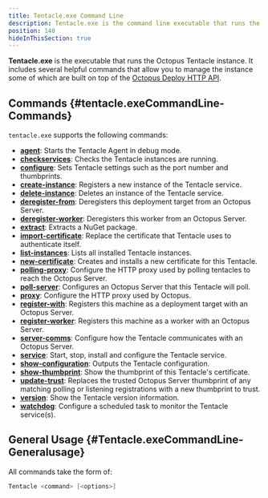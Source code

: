 ```yaml
---
title: Tentacle.exe Command Line
description: Tentacle.exe is the command line executable that runs the Octopus Tentacle instance.
position: 140
hideInThisSection: true
---
```


**Tentacle.exe** is the executable that runs the Octopus Tentacle instance. It includes several helpful commands that allow you to manage the instance some of which are built on top of the [Octopus Deploy HTTP API](/docs/octopus-rest-api/index.md).

## Commands {#tentacle.exeCommandLine-Commands}

`tentacle.exe` supports the following commands:

- **[agent](/docs\octopus-rest-api/tentacle.exe-command-line/agent.md)**:  Starts the Tentacle Agent in debug mode.
- **[checkservices](/docs\octopus-rest-api/tentacle.exe-command-line/checkservices.md)**:  Checks the Tentacle instances are running.
- **[configure](/docs\octopus-rest-api/tentacle.exe-command-line/configure.md)**:  Sets Tentacle settings such as the port number and thumbprints.
- **[create-instance](/docs\octopus-rest-api/tentacle.exe-command-line/create-instance.md)**:  Registers a new instance of the Tentacle service.
- **[delete-instance](/docs\octopus-rest-api/tentacle.exe-command-line/delete-instance.md)**:  Deletes an instance of the Tentacle service.
- **[deregister-from](/docs\octopus-rest-api/tentacle.exe-command-line/deregister-from.md)**:  Deregisters this deployment target from an Octopus Server.
- **[deregister-worker](/docs\octopus-rest-api/tentacle.exe-command-line/deregister-worker.md)**:  Deregisters this worker from an Octopus Server.
- **[extract](/docs\octopus-rest-api/tentacle.exe-command-line/extract.md)**:  Extracts a NuGet package.
- **[import-certificate](/docs\octopus-rest-api/tentacle.exe-command-line/import-certificate.md)**:  Replace the certificate that Tentacle uses to authenticate itself.
- **[list-instances](/docs\octopus-rest-api/tentacle.exe-command-line/list-instances.md)**:  Lists all installed Tentacle instances.
- **[new-certificate](/docs\octopus-rest-api/tentacle.exe-command-line/new-certificate.md)**:  Creates and installs a new certificate for this Tentacle.
- **[polling-proxy](/docs\octopus-rest-api/tentacle.exe-command-line/polling-proxy.md)**:  Configure the HTTP proxy used by polling tentacles to reach the Octopus Server.
- **[poll-server](/docs\octopus-rest-api/tentacle.exe-command-line/poll-server.md)**:  Configures an Octopus Server that this Tentacle will poll.
- **[proxy](/docs\octopus-rest-api/tentacle.exe-command-line/proxy.md)**:  Configure the HTTP proxy used by Octopus.
- **[register-with](/docs\octopus-rest-api/tentacle.exe-command-line/register-with.md)**:  Registers this machine as a deployment target with an Octopus Server.
- **[register-worker](/docs\octopus-rest-api/tentacle.exe-command-line/register-worker.md)**:  Registers this machine as a worker with an Octopus Server.
- **[server-comms](/docs\octopus-rest-api/tentacle.exe-command-line/server-comms.md)**:  Configure how the Tentacle communicates with an Octopus Server.
- **[service](/docs\octopus-rest-api/tentacle.exe-command-line/service.md)**:  Start, stop, install and configure the Tentacle service.
- **[show-configuration](/docs\octopus-rest-api/tentacle.exe-command-line/show-configuration.md)**:  Outputs the Tentacle configuration.
- **[show-thumbprint](/docs\octopus-rest-api/tentacle.exe-command-line/show-thumbprint.md)**:  Show the thumbprint of this Tentacle's certificate.
- **[update-trust](/docs\octopus-rest-api/tentacle.exe-command-line/update-trust.md)**:  Replaces the trusted Octopus Server thumbprint of any matching polling or listening registrations with a new thumbprint to trust.
- **[version](/docs\octopus-rest-api/tentacle.exe-command-line/version.md)**:  Show the Tentacle version information.
- **[watchdog](/docs\octopus-rest-api/tentacle.exe-command-line/watchdog.md)**:  Configure a scheduled task to monitor the Tentacle service(s).

## General Usage {#Tentacle.exeCommandLine-Generalusage}

All commands take the form of:

```powershell
Tentacle <command> [<options>]
```
